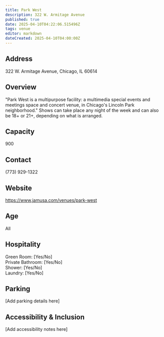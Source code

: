 ```yaml
---
title: Park West
description: 322 W. Armitage Avenue
published: true
date: 2025-04-10T04:22:06.515496Z
tags: venue
editor: markdown
dateCreated: 2025-04-10T04:00:00Z
---
```


## Address

322 W. Armitage Avenue, Chicago, IL 60614

## Overview

"Park West is a multipurpose facility: a multimedia special events and meetings space and concert venue, in Chicago's Lincoln Park neighborhood." Shows can take place any night of the week and can also be 18+ or 21+, depending on what is arranged.

## Capacity

900

## Contact

(773) 929-1322

## Website

https://www.jamusa.com/venues/park-west

## Age

All

## Hospitality

Green Room: [Yes/No]  
Private Bathroom: [Yes/No]  
Shower: [Yes/No]  
Laundry: [Yes/No]

## Parking

[Add parking details here]

## Accessibility & Inclusion

[Add accessibility notes here]
